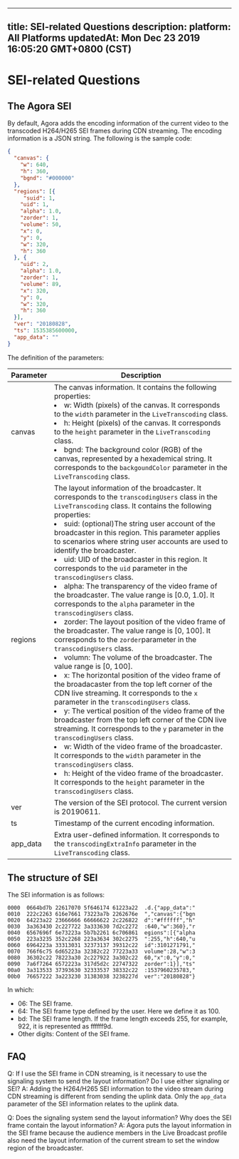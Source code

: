 
---
title: SEI-related Questions
description: 
platform: All Platforms
updatedAt: Mon Dec 23 2019 16:05:20 GMT+0800 (CST)
---
# SEI-related Questions
## The Agora SEI

By default, Agora adds the encoding information of the current video to the transcoded H264/H265 SEI frames during CDN streaming. The encoding information is a JSON string. The following is the sample code:

```json
{
  "canvas": {
    "w": 640,
    "h": 360,
    "bgnd": "#000000"
  },
  "regions": [{
	 "suid": 1,
    "uid": 1,
    "alpha": 1.0,
    "zorder": 1,
    "volume": 50,
    "x": 0,
    "y": 0,
    "w": 320,
    "h": 360
  }, {
    "uid": 2,
    "alpha": 1.0,
    "zorder": 1,
    "volume": 89,
    "x": 320,
    "y": 0,
    "w": 320,
    "h": 360
  }],
  "ver": "20180828",
  "ts": 1535385600000,
  "app_data": ""
}
```

The definition of the parameters:

| Parameter | Description                                                  |
| --------- | ------------------------------------------------------------ |
| canvas    | The canvas information. It contains the following properties:<br><li>w: Width (pixels) of the canvas. It corresponds to the  `width`  parameter in the `LiveTranscoding` class.<br><li>h: Height (pixels) of the canvas. It corresponds to the `height` parameter in the `LiveTranscoding` class.<br><li>bgnd: The background color (RGB) of the canvas, represented by a hexademical string. It corresponds to the `backgoundColor` parameter in the `LiveTranscoding` class. |
| regions   | The layout information of the broadcaster. It corresponds to the  `transcodingUsers`  class in the `LiveTranscoding` class. It contains the following properties:<br><li>suid: (optional)The string user account of the broadcaster in this region. This parameter applies to scenarios where string user accounts are used to identify the broadcaster.<br><li>uid: UID of the broadcaster in this region. It corresponds to the `uid` parameter in the `transcodingUsers` class.<br><li>alpha: The transparency of the video frame of the broadcaster. The value range is [0.0, 1.0]. It corresponds to the `alpha` parameter in the `transcodingUsers` class.<br><li>zorder: The layout position of the video frame of the broadcaster. The value range is [0, 100]. It corresponds to the `zorder`parameter in the `transcodingUsers` class.<br><li>volumn: The volume of the broadcaster. The value range is [0, 100].<br><li>x: The horizontal position of the video frame of the broadacaster from the top left corner of the CDN live streaming. It corresponds to the `x` parameter in the `transcodingUsers` class.<br><li>y: The vertical position of the video frame of the broadcaster from the top left corner of the CDN live streaming. It corresponds to the `y` parameter in the `transcodingUsers` class.<br><li>w: Width of the video frame of the broadcaster. It corresponds to the `width` parameter in the `transcodingUsers` class.<br><li>h: Height of the video frame of the broadcaster. It corresponds to the `height` parameter in the `transcodingUsers` class. |
| ver       | The version of the SEI protocol. The current version is 20190611. |
| ts        | Timestamp of the current encoding information.               |
| app_data  | Extra user-defined information. It corresponds to the `transcodingExtraInfo` parameter in the `LiveTranscoding` class. |

## The structure of SEI

The SEI information is as follows:

```
0000  0664bd7b 22617070 5f646174 61223a22  .d.{"app_data":"
0010  222c2263 616e7661 73223a7b 2262676e  ","canvas":{"bgn
0020  64223a22 23666666 66666622 2c226822  d":"#ffffff","h"
0030  3a363430 2c227722 3a333630 7d2c2272  :640,"w":360},"r
0040  6567696f 6e73223a 5b7b2261 6c706861  egions":[{"alpha
0050  223a3235 352c2268 223a3634 302c2275  ":255,"h":640,"u
0060  6964223a 33313031 32373137 39312c22  id":3101271791,"
0070  766f6c75 6d65223a 32382c22 77223a33  volume":28,"w":3
0080  36302c22 78223a30 2c227922 3a302c22  60,"x":0,"y":0,"
0090  7a6f7264 6572223a 317d5d2c 22747322  zorder":1}],"ts"
00a0  3a313533 37393630 32333537 38332c22  :1537960235783,"
00b0  76657222 3a223230 31383038 3238227d  ver":"20180828"}
```

In which:

- 06: The SEI frame.
- 64: The SEI frame type defined by the user. Here we define it as 100.
- bd: The SEI frame length. If the frame length exceeds 255, for example, 922, it is represented as ffffff9d.
- Other digits: Content of the SEI frame.

## FAQ

Q: If I use the SEI frame in CDN streaming, is it necessary to use the signaling system to send the layout information? Do I use either signaling or SEI?
A: Adding the H264/H265 SEI information to the video stream during CDN streaming is different from sending the uplink data. Only the `app_data` parameter of the SEI information relates to the uplink data. 

Q: Does the signaling system send the layout information? Why does the SEI frame contain the layout information?
A: Agora puts the layout information in the SEI frame because the audience members in the Live Broadcast profile also need the layout information of the current stream to set the window region of the broadcaster.
